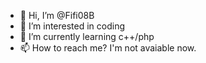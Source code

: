- 👋 Hi, I’m @Fifi08B
- 👀 I’m interested in coding
- 🌱 I’m currently learning c++/php
- 📫 How to reach me? I'm not avaiable now.

<!---
Fifi08B/Fifi08B is a ✨ special ✨ repository because its `README.md` (this file) appears on your GitHub profile.
You can click the Preview link to take a look at your changes.
--->
